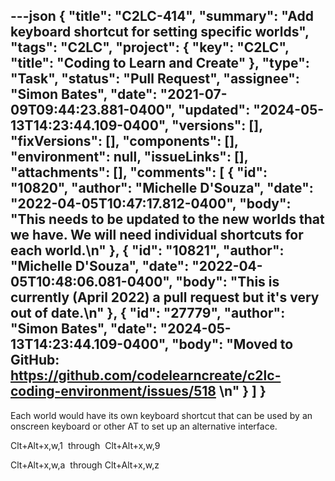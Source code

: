 ---json
{
  "title": "C2LC-414",
  "summary": "Add keyboard shortcut for setting specific worlds",
  "tags": "C2LC",
  "project": {
    "key": "C2LC",
    "title": "Coding to Learn and Create"
  },
  "type": "Task",
  "status": "Pull Request",
  "assignee": "Simon Bates",
  "date": "2021-07-09T09:44:23.881-0400",
  "updated": "2024-05-13T14:23:44.109-0400",
  "versions": [],
  "fixVersions": [],
  "components": [],
  "environment": null,
  "issueLinks": [],
  "attachments": [],
  "comments": [
    {
      "id": "10820",
      "author": "Michelle D'Souza",
      "date": "2022-04-05T10:47:17.812-0400",
      "body": "This needs to be updated to the new worlds that we have. We will need individual shortcuts for each world.\n"
    },
    {
      "id": "10821",
      "author": "Michelle D'Souza",
      "date": "2022-04-05T10:48:06.081-0400",
      "body": "This is currently (April 2022) a pull request but it's very out of date.\n"
    },
    {
      "id": "27779",
      "author": "Simon Bates",
      "date": "2024-05-13T14:23:44.109-0400",
      "body": "Moved to GitHub: <https://github.com/codelearncreate/c2lc-coding-environment/issues/518>&#x20;\n"
    }
  ]
}
---
Each world would have its own keyboard shortcut that can be used by an onscreen keyboard or other AT to set up an alternative interface.

Clt+Alt+x,w,1  through  Clt+Alt+x,w,9

Clt+Alt+x,w,a  through Clt+Alt+x,w,z

        